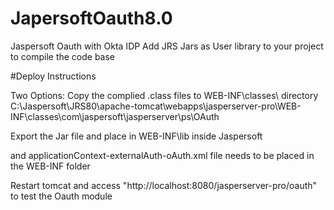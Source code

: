 # JapersoftOauth8.0
Jaspersoft Oauth with Okta IDP
Add JRS Jars as User library to your project to compile the code base

#Deploy Instructions

Two Options:
Copy the complied .class files to WEB-INF\classes\ directory
C:\Jaspersoft\JRS80\apache-tomcat\webapps\jasperserver-pro\WEB-INF\classes\com\jaspersoft\jasperserver\ps\OAuth

Export the Jar file and place in 
WEB-INF\lib inside Jaspersoft

and 
applicationContext-externalAuth-oAuth.xml file needs to be placed in the WEB-INF folder

Restart tomcat and access "http://localhost:8080/jasperserver-pro/oauth"
to test the Oauth module


